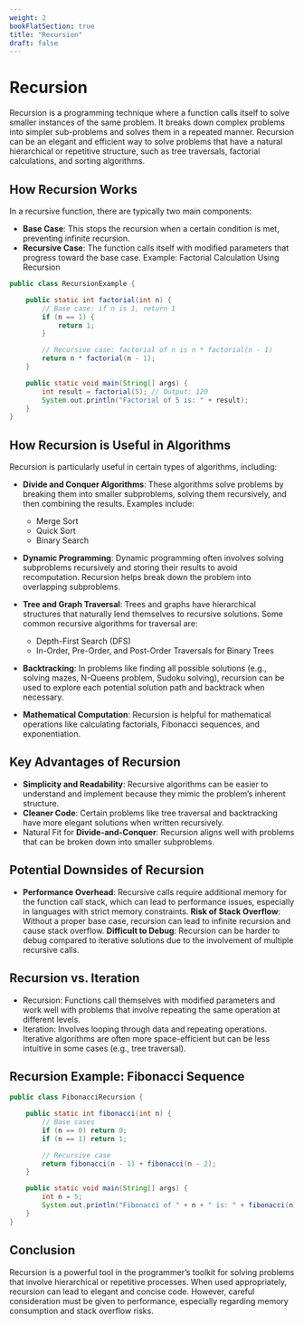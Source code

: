 ```yaml
---
weight: 2
bookFlatSection: true
title: "Recursion"
draft: false
---
```


# Recursion

Recursion is a programming technique where a function calls itself to solve smaller instances of the same problem. It breaks down complex problems into simpler sub-problems and solves them in a repeated manner. Recursion can be an elegant and efficient way to solve problems that have a natural hierarchical or repetitive structure, such as tree traversals, factorial calculations, and sorting algorithms.

## How Recursion Works

In a recursive function, there are typically two main components:

- **Base Case**: This stops the recursion when a certain condition is met, preventing infinite recursion.
- **Recursive Case**: The function calls itself with modified parameters that progress toward the base case.
  Example: Factorial Calculation Using Recursion

```java
public class RecursionExample {

    public static int factorial(int n) {
        // Base case: if n is 1, return 1
        if (n == 1) {
            return 1;
        }

        // Recursive case: factorial of n is n * factorial(n - 1)
        return n * factorial(n - 1);
    }

    public static void main(String[] args) {
        int result = factorial(5); // Output: 120
        System.out.println("Factorial of 5 is: " + result);
    }
}
```

## How Recursion is Useful in Algorithms

Recursion is particularly useful in certain types of algorithms, including:

- **Divide and Conquer Algorithms**: These algorithms solve problems by breaking them into smaller subproblems, solving them recursively, and then combining the results. Examples include:
  - Merge Sort
  - Quick Sort
  - Binary Search
- **Dynamic Programming**: Dynamic programming often involves solving subproblems recursively and storing their results to avoid recomputation. Recursion helps break down the problem into overlapping subproblems.

- **Tree and Graph Traversal**: Trees and graphs have hierarchical structures that naturally lend themselves to recursive solutions. Some common recursive algorithms for traversal are:

  - Depth-First Search (DFS)
  - In-Order, Pre-Order, and Post-Order Traversals for Binary Trees

- **Backtracking**: In problems like finding all possible solutions (e.g., solving mazes, N-Queens problem, Sudoku solving), recursion can be used to explore each potential solution path and backtrack when necessary.

- **Mathematical Computation**: Recursion is helpful for mathematical operations like calculating factorials, Fibonacci sequences, and exponentiation.

## Key Advantages of Recursion

- **Simplicity and Readability**: Recursive algorithms can be easier to understand and implement because they mimic the problem’s inherent structure.
- **Cleaner Code**: Certain problems like tree traversal and backtracking have more elegant solutions when written recursively.
- Natural Fit for **Divide-and-Conquer**: Recursion aligns well with problems that can be broken down into smaller subproblems.

## Potential Downsides of Recursion

- **Performance Overhead**: Recursive calls require additional memory for the function call stack, which can lead to performance issues, especially in languages with strict memory constraints.
  **Risk of Stack Overflow**: Without a proper base case, recursion can lead to infinite recursion and cause stack overflow.
  **Difficult to Debug**: Recursion can be harder to debug compared to iterative solutions due to the involvement of multiple recursive calls.

## Recursion vs. Iteration

- Recursion: Functions call themselves with modified parameters and work well with problems that involve repeating the same operation at different levels.
- Iteration: Involves looping through data and repeating operations. Iterative algorithms are often more space-efficient but can be less intuitive in some cases (e.g., tree traversal).

## Recursion Example: Fibonacci Sequence

```java
public class FibonacciRecursion {

    public static int fibonacci(int n) {
        // Base cases
        if (n == 0) return 0;
        if (n == 1) return 1;

        // Recursive case
        return fibonacci(n - 1) + fibonacci(n - 2);
    }

    public static void main(String[] args) {
        int n = 5;
        System.out.println("Fibonacci of " + n + " is: " + fibonacci(n)); // Output: 5
    }
}
```

## Conclusion

Recursion is a powerful tool in the programmer’s toolkit for solving problems that involve hierarchical or repetitive processes. When used appropriately, recursion can lead to elegant and concise code. However, careful consideration must be given to performance, especially regarding memory consumption and stack overflow risks.
